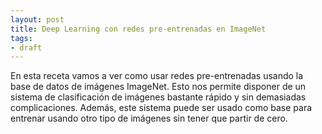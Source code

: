 ```yaml
---
layout: post
title: Deep Learning con redes pre-entrenadas en ImageNet
tags:
- draft
---
```


En esta receta vamos a ver como usar redes pre-entrenadas usando la base de datos de imágenes ImageNet. Esto nos permite disponer de un sistema de clasificación de imágenes bastante rápido y sin demasiadas complicaciones. Además, este sistema puede ser usado como base para entrenar usando otro tipo de imágenes sin tener que partir de cero.
